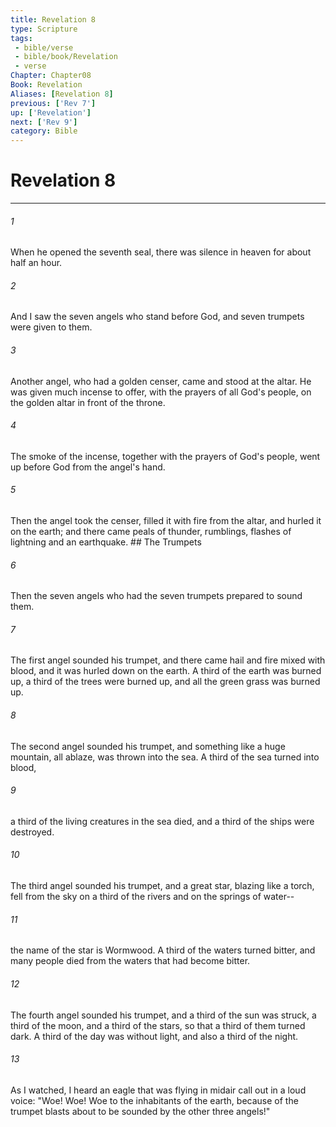 ```yaml
---
title: Revelation 8
type: Scripture
tags:
 - bible/verse
 - bible/book/Revelation
 - verse
Chapter: Chapter08
Book: Revelation
Aliases: [Revelation 8]
previous: ['Rev 7']
up: ['Revelation']
next: ['Rev 9']
category: Bible
---
```

# Revelation 8

***


###### 1 
When he opened the seventh seal, there was silence in heaven for about half an hour. 

###### 2 
And I saw the seven angels who stand before God, and seven trumpets were given to them. 

###### 3 
Another angel, who had a golden censer, came and stood at the altar. He was given much incense to offer, with the prayers of all God's people, on the golden altar in front of the throne. 

###### 4 
The smoke of the incense, together with the prayers of God's people, went up before God from the angel's hand. 

###### 5 
Then the angel took the censer, filled it with fire from the altar, and hurled it on the earth; and there came peals of thunder, rumblings, flashes of lightning and an earthquake. ## The Trumpets 

###### 6 
Then the seven angels who had the seven trumpets prepared to sound them. 

###### 7 
The first angel sounded his trumpet, and there came hail and fire mixed with blood, and it was hurled down on the earth. A third of the earth was burned up, a third of the trees were burned up, and all the green grass was burned up. 

###### 8 
The second angel sounded his trumpet, and something like a huge mountain, all ablaze, was thrown into the sea. A third of the sea turned into blood, 

###### 9 
a third of the living creatures in the sea died, and a third of the ships were destroyed. 

###### 10 
The third angel sounded his trumpet, and a great star, blazing like a torch, fell from the sky on a third of the rivers and on the springs of water-- 

###### 11 
the name of the star is Wormwood. A third of the waters turned bitter, and many people died from the waters that had become bitter. 

###### 12 
The fourth angel sounded his trumpet, and a third of the sun was struck, a third of the moon, and a third of the stars, so that a third of them turned dark. A third of the day was without light, and also a third of the night. 

###### 13 
As I watched, I heard an eagle that was flying in midair call out in a loud voice: "Woe! Woe! Woe to the inhabitants of the earth, because of the trumpet blasts about to be sounded by the other three angels!" 
